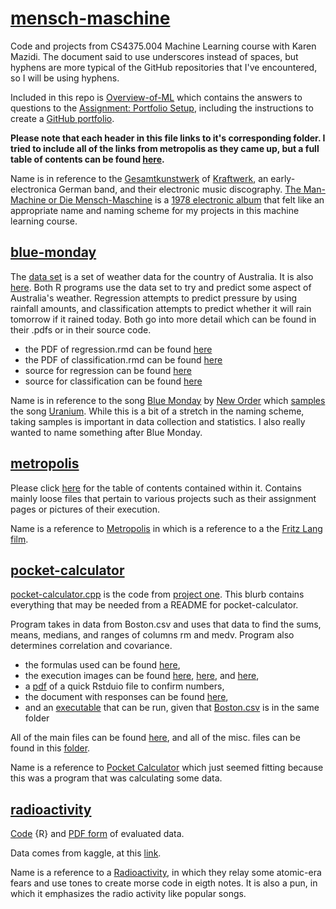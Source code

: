 # [mensch-maschine](https://github.com/Billy-Budd/mensch-maschine/)
Code and projects from CS4375.004 Machine Learning course with Karen Mazidi. The document said to use underscores instead of spaces, but hyphens are more typical of the GitHub repositories that I've encountered, so I will be using hyphens. 

Included in this repo is [Overview-of-ML](Overview-of-ML.pdf) which contains the answers to questions to the [Assignment: Portfolio Setup](/metropolis/assignment-portfolio-setup/portfolio-setup.pdf), including the instructions to create a [GitHub portfolio](/metropolis/Assignment-Portfolio-Setup/create-github-portfolio.pdf).  

**Please note that each header in this file links to it's corresponding folder. I tried to include all of the links from metropolis as they came up, but a full table of contents can be found [here](metropolis.md).**

Name is in reference to the [Gesamtkunstwerk](https://www.theartstory.org/definition/gesamtkunstwerk/) of [Kraftwerk](https://en.wikipedia.org/wiki/Kraftwerk), an early-electronica German band, and their electronic music discography. [The Man-Machine or Die Mensch-Maschine](https://youtu.be/EPxGE1xWl_E?list=PLRp2a3r7tvpd3NpB_CwUbOoLxRgY4CwHh) is a [1978 electronic album](https://en.wikipedia.org/wiki/The_Man-Machine) that felt like an appropriate name and naming scheme for my projects in this machine learning course. 

## [blue-monday](/blue-monday)
The [data set](https://www.kaggle.com/datasets/jsphyg/weather-dataset-rattle-package) is a set of weather data for the country of Australia. It is also [here](/blue-monday/weatherAUS.csv). Both R programs use the data set to try and predict some aspect of Australia's weather. Regression attempts to predict pressure by using rainfall amounts, and classification attempts to predict whether it will rain tomorrow if it rained today. Both go into more detail which can be found in their .pdfs or in their source code. 

- the PDF of regression.rmd can be found [here](/blue-monday/Regression.pdf)
- the PDF of classification.rmd can be found [here](blue-monday/Classification.pdf)
- source for regression can be found [here](/blue-monday/Regression.rmd)
- source for classification can be found [here](/blue-monday/Classification.Rmd)

Name is in reference to the song [Blue Monday](https://youtu.be/c1GxjzHm5us) by [New Order](https://en.wikipedia.org/wiki/New_Order_(band)) which [samples](https://en.wikipedia.org/wiki/Blue_Monday_(New_Order_song)) the song [Uranium](https://youtu.be/t-QIWXiGuGw). While this is a bit of a stretch in the naming scheme, taking samples is important in data collection and statistics. I also really wanted to name something after Blue Monday. 

## [metropolis](/metropolis)
Please click [here](metropolis.md) for the table of contents contained within it. Contains mainly loose files that pertain to various projects such as their assignment pages or pictures of their execution. 

Name is a reference to [Metropolis](https://youtu.be/SXTBGB2cKAk) in which is a reference to a the [Fritz Lang film](https://en.wikipedia.org/wiki/Metropolis_(1927_film)).

## [pocket-calculator](/pocket-calculator)
[pocket-calculator.cpp](/pocket-calculator/pocket-calculator.cpp) is the code from [project one](/metropolis/portfolio-one-data-exploration). This blurb contains everything that may be needed from a README for pocket-calculator. 

Program takes in data from Boston.csv and uses that data to find the sums, means, medians, and ranges of columns rm and medv. Program also determines correlation and covariance. 

- the formulas used can be found [here](/metropolis/portfolio-one-data-exploration/formulas.png), 
- the execution images can be found [here](/metropolis/portfolio-one-data-exploration/pocket-calculator-1.PNG), [here](/metropolis/portfolio-one-data-exploration/pocket-calculator-2.PNG), and [here](/metropolis/portfolio-one-data-exploration/pocket-calculator-3.PNG),
- a [pdf](/pocket-calculator/pocket-calculator-rstudio.pdf) of a quick Rstduio file to confirm numbers,
- the document with responses can be found [here](/pocket-calculator/CS4375-data-exploration-response.pdf),
- and an [executable](/pocket-calculator/pocket-calculator.exe) that can be run, given that [Boston.csv](/pocket-calculator/Boston.csv) is in the same folder

All of the main files can be found [here](/pocket-calculator), and all of the misc. files can be found in this [folder](/metropolis/portfolio-one-data-exploration). 

Name is a reference to [Pocket Calculator](https://youtu.be/eSBybJGZoCU) which just seemed fitting because this was a program that was calculating some data. 

## [radioactivity](/radioactivity)
[Code](/radioactivity/spotifyeval.rmd) {R} and [PDF form](radioactivity/spotifyeval.pdf) of evaluated data. 

Data comes from kaggle, at this [link](https://www.kaggle.com/datasets/ayushnitb/song-features-dataset-regressing-popularity?resource=download).

Name is a reference to a [Radioactivity](https://youtu.be/fM2Ddrg1eFI), in which they relay some atomic-era fears and use tones to create morse code in eigth notes. It is also a pun, in which it emphasizes the radio activity like popular songs. 
